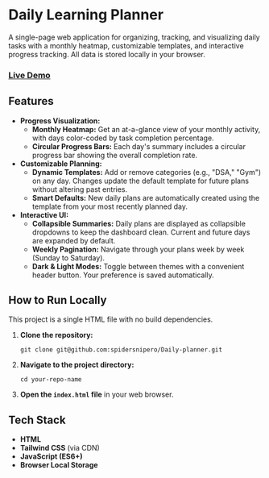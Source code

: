 # Daily Learning Planner

A single-page web application for organizing, tracking, and visualizing daily tasks with a monthly heatmap, customizable templates, and interactive progress tracking. All data is stored locally in your browser.

### [Live Demo](https://spidersnipero.github.io/Daily-planner/)

## Features

* **Progress Visualization:**
    * **Monthly Heatmap:** Get an at-a-glance view of your monthly activity, with days color-coded by task completion percentage.
    * **Circular Progress Bars:** Each day's summary includes a circular progress bar showing the overall completion rate.
* **Customizable Planning:**
    * **Dynamic Templates:** Add or remove categories (e.g., "DSA," "Gym") on any day. Changes update the default template for future plans without altering past entries.
    * **Smart Defaults:** New daily plans are automatically created using the template from your most recently planned day.
* **Interactive UI:**
    * **Collapsible Summaries:** Daily plans are displayed as collapsible dropdowns to keep the dashboard clean. Current and future days are expanded by default.
    * **Weekly Pagination:** Navigate through your plans week by week (Sunday to Saturday).
    * **Dark & Light Modes:** Toggle between themes with a convenient header button. Your preference is saved automatically.

## How to Run Locally

This project is a single HTML file with no build dependencies.

1.  **Clone the repository:**
    ```
    git clone git@github.com:spidersnipero/Daily-planner.git
    ```
2.  **Navigate to the project directory:**
    ```
    cd your-repo-name
    ```
3.  **Open the `index.html` file** in your web browser.

## Tech Stack

* **HTML**
* **Tailwind CSS** (via CDN)
* **JavaScript (ES6+)**
* **Browser Local Storage**

